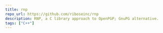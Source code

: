 ```yaml
---
title: rnp
repo_url: https://github.com/riboseinc/rnp
description: RNP, a C library approach to OpenPGP; GnuPG alternative.
tags: ["C++"]
---
```

